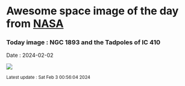 
# Awesome space image of the day from [NASA](https://api.nasa.gov/)

### Today image : NGC 1893 and the Tadpoles of IC 410
Date : 2024-02-02

![](https://apod.nasa.gov/apod/image/2402/Tadpoles1024original.png)

<small>Latest update : Sat Feb  3 00:56:04 2024</small>
        